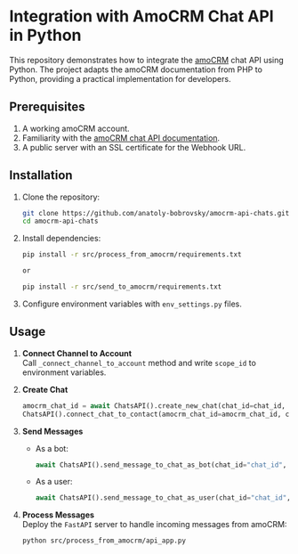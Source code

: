 # Integration with AmoCRM Chat API in Python

This repository demonstrates how to integrate the [amoCRM](https://www.amocrm.com/) chat API using Python. The project adapts the amoCRM documentation from PHP to Python, providing a practical implementation for developers.

## Prerequisites

1. A working amoCRM account.
2. Familiarity with the [amoCRM chat API documentation](https://www.amocrm.com/developers/content/chats/chat-start).
3. A public server with an SSL certificate for the Webhook URL.

## Installation

1. Clone the repository:
   ```bash
   git clone https://github.com/anatoly-bobrovsky/amocrm-api-chats.git
   cd amocrm-api-chats
   ```

2. Install dependencies:
   ```bash
   pip install -r src/process_from_amocrm/requirements.txt

   or

   pip install -r src/send_to_amocrm/requirements.txt
   ```

3. Configure environment variables with `env_settings.py` files.

## Usage

1. **Connect Channel to Account**  
    Call `_connect_channel_to_account` method and write `scope_id` to environment variables.

2. **Create Chat**  
     ```python
    amocrm_chat_id = await ChatsAPI().create_new_chat(chat_id=chat_id, contact_id=contact_id)
    ChatsAPI().connect_chat_to_contact(amocrm_chat_id=amocrm_chat_id, contact_id=contact_id)
     ```

3. **Send Messages**  
   - As a bot: 
     ```python
     await ChatsAPI().send_message_to_chat_as_bot(chat_id="chat_id", text="message", contact_id=contact_id)
     ```
   - As a user:
     ```python
     await ChatsAPI().send_message_to_chat_as_user(chat_id="chat_id", text="message", contact_id=contact_id)
     ```

4. **Process Messages**  
   Deploy the `FastAPI` server to handle incoming messages from amoCRM:
   ```bash
   python src/process_from_amocrm/api_app.py
   ```

